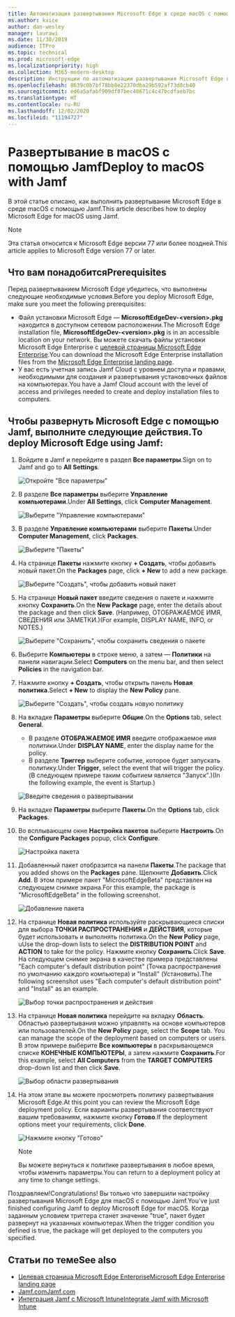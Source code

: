 ```yaml
---
title: Автоматизация развертывания Microsoft Edge в среде macOS с помощью Jamf
ms.author: kvice
author: dan-wesley
manager: laurawi
ms.date: 11/30/2019
audience: ITPro
ms.topic: technical
ms.prod: microsoft-edge
ms.localizationpriority: high
ms.collection: M365-modern-desktop
description: Инструкции по автоматизации развертывания Microsoft Edge в среде macOS с помощью Jamf.
ms.openlocfilehash: 8639c0b7bf78bb8e22370dba29b592af73d8cb40
ms.sourcegitcommit: ed6a5afabf909df87bec48671c4c47bcdfaeb7bc
ms.translationtype: HT
ms.contentlocale: ru-RU
ms.lasthandoff: 12/02/2020
ms.locfileid: "11194727"
---
```

# <span data-ttu-id="cdeb7-103">Развертывание в macOS с помощью Jamf</span><span class="sxs-lookup"><span data-stu-id="cdeb7-103">Deploy to macOS with Jamf</span></span>

<span data-ttu-id="cdeb7-104">В этой статье описано, как выполнить развертывание Microsoft Edge в среде macOS с помощью Jamf.</span><span class="sxs-lookup"><span data-stu-id="cdeb7-104">This article describes how to deploy Microsoft Edge for macOS using Jamf.</span></span>

> [!NOTE]
> <span data-ttu-id="cdeb7-105">Эта статья относится к Microsoft Edge версии 77 или более поздней.</span><span class="sxs-lookup"><span data-stu-id="cdeb7-105">This article applies to Microsoft Edge version 77 or later.</span></span>

## <span data-ttu-id="cdeb7-106">Что вам понадобится</span><span class="sxs-lookup"><span data-stu-id="cdeb7-106">Prerequisites</span></span>

<span data-ttu-id="cdeb7-107">Перед развертыванием Microsoft Edge убедитесь, что выполнены следующие необходимые условия.</span><span class="sxs-lookup"><span data-stu-id="cdeb7-107">Before you deploy Microsoft Edge, make sure you meet the following prerequisites:</span></span>

- <span data-ttu-id="cdeb7-108">Файл установки Microsoft Edge — **MicrosoftEdgeDev-\<version\>.pkg** находится в доступном сетевом расположении.</span><span class="sxs-lookup"><span data-stu-id="cdeb7-108">The Microsoft Edge installation file,  **MicrosoftEdgeDev-\<version\>.pkg** is in an accessible location on your network.</span></span> <span data-ttu-id="cdeb7-109">Вы можете скачать файлы установки Microsoft Edge Enterprise с [целевой страницы Microsoft Edge Enterprise](https://aka.ms/EdgeEnterprise).</span><span class="sxs-lookup"><span data-stu-id="cdeb7-109">You can download the Microsoft Edge Enterprise installation files from the [Microsoft Edge Enterprise landing page](https://aka.ms/EdgeEnterprise).</span></span>
- <span data-ttu-id="cdeb7-110">У вас есть учетная запись Jamf Cloud с уровнем доступа и правами, необходимыми для создания и развертывания установочных файлов на компьютерах.</span><span class="sxs-lookup"><span data-stu-id="cdeb7-110">You have a Jamf Cloud account with the level of access and privileges needed to create and deploy installation files to computers.</span></span>

## <span data-ttu-id="cdeb7-111">Чтобы развернуть Microsoft Edge с помощью Jamf, выполните следующие действия.</span><span class="sxs-lookup"><span data-stu-id="cdeb7-111">To deploy Microsoft Edge using Jamf:</span></span>

1. <span data-ttu-id="cdeb7-112">Войдите в Jamf и перейдите в раздел **Все параметры**.</span><span class="sxs-lookup"><span data-stu-id="cdeb7-112">Sign on to Jamf and go to **All Settings**.</span></span>

    ![Откройте "Все параметры"](./media/mac-deploy/jamf-dash-main-open-settings.png)

2. <span data-ttu-id="cdeb7-114">В разделе **Все параметры** выберите **Управление компьютерами**.</span><span class="sxs-lookup"><span data-stu-id="cdeb7-114">Under **All Settings**, click **Computer Management**.</span></span>

    ![Выберите "Управление компьютерами"](./media/mac-deploy/jamf-all-settings-computer-mgmt.png)

3. <span data-ttu-id="cdeb7-116">В разделе **Управление компьютерами** выберите **Пакеты**.</span><span class="sxs-lookup"><span data-stu-id="cdeb7-116">Under **Computer Management**, click **Packages**.</span></span>

    ![Выберите "Пакеты"](./media/mac-deploy/jamf-all-settings-computer-mgmt-pkgs.png)

4. <span data-ttu-id="cdeb7-118">На странице **Пакеты** нажмите кнопку **+ Создать**, чтобы добавить новый пакет.</span><span class="sxs-lookup"><span data-stu-id="cdeb7-118">On the **Packages** page, click **+ New** to add a new package.</span></span>

    ![Выберите "Создать", чтобы добавить новый пакет](./media/mac-deploy/jamf-all-settings-computer-mgmt-new-pkg.png)

5. <span data-ttu-id="cdeb7-120">На странице **Новый пакет** введите сведения о пакете и нажмите кнопку **Сохранить**.</span><span class="sxs-lookup"><span data-stu-id="cdeb7-120">On the **New Package** page, enter the details about the package and then click **Save**.</span></span> <span data-ttu-id="cdeb7-121">(Например, ОТОБРАЖАЕМОЕ ИМЯ, СВЕДЕНИЯ или ЗАМЕТКИ.)</span><span class="sxs-lookup"><span data-stu-id="cdeb7-121">(For example, DISPLAY NAME, INFO, or NOTES.)</span></span>

    ![Выберите "Сохранить", чтобы сохранить сведения о пакете](./media/mac-deploy/jamf-all-settings-computer-mgmt-save-pkg-info.png)

6. <span data-ttu-id="cdeb7-123">Выберите **Компьютеры** в строке меню, а затем — **Политики** на панели навигации.</span><span class="sxs-lookup"><span data-stu-id="cdeb7-123">Select **Computers** on the menu bar, and then select **Policies** in the navigation bar.</span></span>

7. <span data-ttu-id="cdeb7-124">Нажмите кнопку **+ Создать**, чтобы открыть панель **Новая политика**.</span><span class="sxs-lookup"><span data-stu-id="cdeb7-124">Select **+ New** to display the **New Policy** pane.</span></span>

    ![Выберите "Создать", чтобы создать новую политику](./media/mac-deploy/jamf-all-settings-computer-new-policy.png)

8. <span data-ttu-id="cdeb7-126">На вкладке **Параметры** выберите **Общие**.</span><span class="sxs-lookup"><span data-stu-id="cdeb7-126">On the **Options** tab, select **General**.</span></span>

    - <span data-ttu-id="cdeb7-127">В разделе **ОТОБРАЖАЕМОЕ ИМЯ** введите отображаемое имя политики.</span><span class="sxs-lookup"><span data-stu-id="cdeb7-127">Under **DISPLAY NAME**, enter the display name for the policy.</span></span>
    - <span data-ttu-id="cdeb7-128">В разделе **Триггер** выберите событие, которое будет запускать политику.</span><span class="sxs-lookup"><span data-stu-id="cdeb7-128">Under **Trigger**, select the event that will trigger the policy.</span></span> <span data-ttu-id="cdeb7-129">(В следующем примере таким событием является "Запуск".)</span><span class="sxs-lookup"><span data-stu-id="cdeb7-129">(In the following example, the event is Startup.)</span></span>

    ![Введите сведения о развертывании](./media/mac-deploy/jamf-all-settings-computer-cfg-policy.png)

9. <span data-ttu-id="cdeb7-131">На вкладке **Параметры** выберите **Пакеты**.</span><span class="sxs-lookup"><span data-stu-id="cdeb7-131">On the **Options** tab, click **Packages**.</span></span>

10. <span data-ttu-id="cdeb7-132">Во всплывающем окне **Настройка пакетов** выберите **Настроить**.</span><span class="sxs-lookup"><span data-stu-id="cdeb7-132">On the **Configure Packages** popup, click **Configure**.</span></span>

    ![Настройка пакета](./media/mac-deploy/jamf-all-settings-computer-policy-pkg-configure.png)

11. <span data-ttu-id="cdeb7-134">Добавленный пакет отобразится на панели **Пакеты**.</span><span class="sxs-lookup"><span data-stu-id="cdeb7-134">The package that you added shows on the **Packages** pane.</span></span> <span data-ttu-id="cdeb7-135">Щелкните **Добавить**.</span><span class="sxs-lookup"><span data-stu-id="cdeb7-135">Click **Add**.</span></span> <span data-ttu-id="cdeb7-136">В этом примере пакет "MicrosoftEdgeBeta" представлен на следующем снимке экрана.</span><span class="sxs-lookup"><span data-stu-id="cdeb7-136">For this example, the package is "MicrosoftEdgeBeta" in the following screenshot.</span></span>

    ![Добавление пакета](./media/mac-deploy/jamf-all-settings-computer-policy-pkg-add-beta.png)

12. <span data-ttu-id="cdeb7-138">На странице **Новая политика** используйте раскрывающиеся списки для выбора **ТОЧКИ РАСПРОСТРАНЕНИЯ** и **ДЕЙСТВИЯ**, которые будет использовать и выполнять политика.</span><span class="sxs-lookup"><span data-stu-id="cdeb7-138">On the **New Policy** page, uUse the drop-down lists to select the **DISTRIBUTION POINT** and **ACTION** to take for the policy.</span></span> <span data-ttu-id="cdeb7-139">Нажмите кнопку **Сохранить**.</span><span class="sxs-lookup"><span data-stu-id="cdeb7-139">Click **Save**.</span></span> <span data-ttu-id="cdeb7-140">На следующем снимке экрана в качестве примера представлены "Each computer's default distribution point" (Точка распространения по умолчанию каждого компьютера) и "Install" (Установить).</span><span class="sxs-lookup"><span data-stu-id="cdeb7-140">The following screenshot uses "Each computer's default distribution point" and "Install" as an example.</span></span>

    ![Выбор точки распространения и действия](./media/mac-deploy/jamf-all-settings-computer-mgmt-pkg-cfg-distro.png)

13. <span data-ttu-id="cdeb7-142">На странице **Новая политика** перейдите на вкладку **Область**. Областью развертывания можно управлять на основе компьютеров или пользователей.</span><span class="sxs-lookup"><span data-stu-id="cdeb7-142">On the **New Policy** page, select the **Scope** tab. You can manage the scope of the deployment based on computers or users.</span></span> <span data-ttu-id="cdeb7-143">В этом примере выберите **Все компьютеры** в раскрывающемся списке **КОНЕЧНЫЕ КОМПЬЮТЕРЫ**, а затем нажмите **Сохранить**.</span><span class="sxs-lookup"><span data-stu-id="cdeb7-143">For this example, select **All Computers** from the **TARGET COMPUTERS** drop-down list and then click **Save**.</span></span>

    ![Выбор области развертывания](./media/mac-deploy/jamf-all-settings-computer-mgmt-add-target.png)

14. <span data-ttu-id="cdeb7-145">На этом этапе вы можете просмотреть политику развертывания Microsoft Edge.</span><span class="sxs-lookup"><span data-stu-id="cdeb7-145">At this point you can review the Microsoft Edge deployment policy.</span></span> <span data-ttu-id="cdeb7-146">Если варианты развертывания соответствуют вашим требованиям, нажмите кнопку **Готово**.</span><span class="sxs-lookup"><span data-stu-id="cdeb7-146">If the deployment options meet your requirements, click **Done**.</span></span>

    ![Нажмите кнопку "Готово"](./media/mac-deploy/jamf-all-settings-computer-mgmt-finish-add-deployment.png)

    > [!NOTE]
    > <span data-ttu-id="cdeb7-148">Вы можете вернуться к политике развертывания в любое время, чтобы изменить параметры.</span><span class="sxs-lookup"><span data-stu-id="cdeb7-148">You can return to a deployment policy at any time to change settings.</span></span>

<span data-ttu-id="cdeb7-149">Поздравляем!</span><span class="sxs-lookup"><span data-stu-id="cdeb7-149">Congratulations!</span></span> <span data-ttu-id="cdeb7-150">Вы только что завершили настройку развертывания Microsoft Edge для macOS с помощью Jamf.</span><span class="sxs-lookup"><span data-stu-id="cdeb7-150">You’ve just finished configuring Jamf to deploy Microsoft Edge for macOS.</span></span> <span data-ttu-id="cdeb7-151">Когда заданным условием триггера станет значение "true", пакет будет развернут на указанных компьютерах.</span><span class="sxs-lookup"><span data-stu-id="cdeb7-151">When the trigger condition you defined is true, the package will get deployed to the computers you specified.</span></span>

## <span data-ttu-id="cdeb7-152">Статьи по теме</span><span class="sxs-lookup"><span data-stu-id="cdeb7-152">See also</span></span>

- [<span data-ttu-id="cdeb7-153">Целевая страница Microsoft Edge Enterprise</span><span class="sxs-lookup"><span data-stu-id="cdeb7-153">Microsoft Edge Enterprise landing page</span></span>](https://aka.ms/EdgeEnterprise)
- [<span data-ttu-id="cdeb7-154">Jamf.com</span><span class="sxs-lookup"><span data-stu-id="cdeb7-154">Jamf.com</span></span>](https://www.jamf.com/)
- [<span data-ttu-id="cdeb7-155">Интеграция Jamf с Microsoft Intune</span><span class="sxs-lookup"><span data-stu-id="cdeb7-155">Integrate Jamf with Microsoft Intune</span></span>](https://docs.microsoft.com/intune/conditional-access-integrate-jamf)
